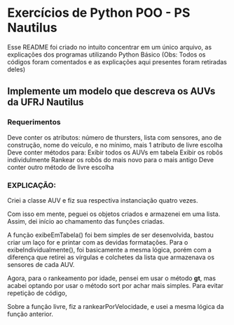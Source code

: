 # Exercícios de Python POO - PS Nautilus

Esse README foi criado no intuito concentrar em um único arquivo, as explicações dos programas utilizando Python Básico
(Obs: Todos os códigos foram comentados e as explicações aqui presentes foram retiradas deles)

## Implemente um modelo que descreva os AUVs da UFRJ Nautilus

### Requerimentos 
Deve conter os atributos: número de thursters, lista com sensores, ano de construção, nome do veículo, e no mínimo, mais 1 atributo de livre escolha 
Deve conter métodos para:
Exibir todos os AUVs em tabela
Exibir os robôs individulmente
Rankear os robôs do mais novo para o mais antigo
Deve conter outro método de livre escolha


### EXPLICAÇÃO:
Criei a classe AUV e fiz sua respectiva instanciação quatro vezes.

Com isso em mente, peguei os objetos criados e armazenei em uma lista. Assim, dei início ao chamamento das funções criadas.

A função exibeEmTabela() foi bem simples de ser desenvolvida, bastou criar um laço for e printar com as devidas formatações.
Para o exibeIndividualmente(), foi basicamente a mesma lógica, porém com a diferença que retirei as vírgulas e colchetes da lista que armazenava os sensores de cada AUV.

Agora, para o rankeamento por idade, pensei em usar o método __gt__, mas acabei optando por usar o método sort por achar mais simples. Para evitar repetição de código,

Sobre a função livre, fiz a rankearPorVelocidade, e usei a mesma lógica da função anterior.